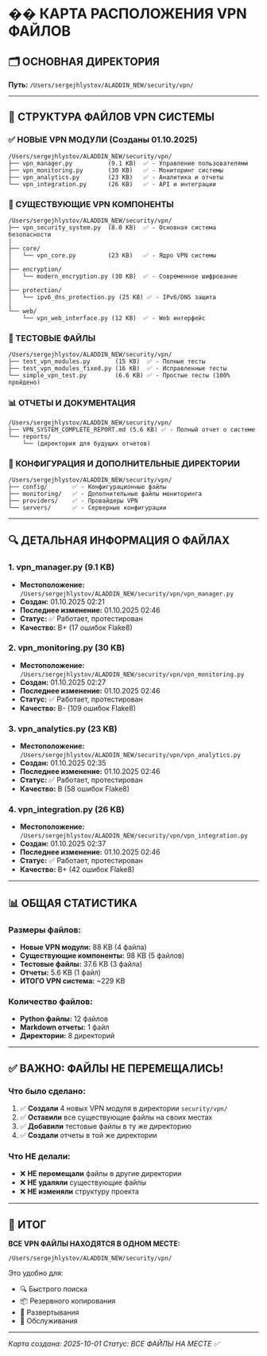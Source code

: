 # �� КАРТА РАСПОЛОЖЕНИЯ VPN ФАЙЛОВ

## 🗂️ ОСНОВНАЯ ДИРЕКТОРИЯ
**Путь:** `/Users/sergejhlystov/ALADDIN_NEW/security/vpn/`

---

## 📁 СТРУКТУРА ФАЙЛОВ VPN СИСТЕМЫ

### ✅ НОВЫЕ VPN МОДУЛИ (Созданы 01.10.2025)
```
/Users/sergejhlystov/ALADDIN_NEW/security/vpn/
├── vpn_manager.py          (9.1 KB)  ✅ - Управление пользователями
├── vpn_monitoring.py       (30 KB)   ✅ - Мониторинг системы
├── vpn_analytics.py        (23 KB)   ✅ - Аналитика и отчеты
└── vpn_integration.py      (26 KB)   ✅ - API и интеграции
```

### 📂 СУЩЕСТВУЮЩИЕ VPN КОМПОНЕНТЫ
```
/Users/sergejhlystov/ALADDIN_NEW/security/vpn/
├── vpn_security_system.py  (8.0 KB)  ✅ - Основная система безопасности
│
├── core/
│   └── vpn_core.py         (23 KB)   ✅ - Ядро VPN системы
│
├── encryption/
│   └── modern_encryption.py (30 KB)  ✅ - Современное шифрование
│
├── protection/
│   └── ipv6_dns_protection.py (25 KB) ✅ - IPv6/DNS защита
│
└── web/
    └── vpn_web_interface.py (12 KB)  ✅ - Web интерфейс
```

### 🧪 ТЕСТОВЫЕ ФАЙЛЫ
```
/Users/sergejhlystov/ALADDIN_NEW/security/vpn/
├── test_vpn_modules.py       (15 KB)  ✅ - Полные тесты
├── test_vpn_modules_fixed.py (16 KB)  ✅ - Исправленные тесты
└── simple_vpn_test.py        (6.6 KB) ✅ - Простые тесты (100% пройдено)
```

### 📊 ОТЧЕТЫ И ДОКУМЕНТАЦИЯ
```
/Users/sergejhlystov/ALADDIN_NEW/security/vpn/
├── VPN_SYSTEM_COMPLETE_REPORT.md (5.6 KB) ✅ - Полный отчет о системе
└── reports/
    └── (директория для будущих отчетов)
```

### 📁 КОНФИГУРАЦИЯ И ДОПОЛНИТЕЛЬНЫЕ ДИРЕКТОРИИ
```
/Users/sergejhlystov/ALADDIN_NEW/security/vpn/
├── config/       ✅ - Конфигурационные файлы
├── monitoring/   ✅ - Дополнительные файлы мониторинга
├── providers/    ✅ - Провайдеры VPN
└── servers/      ✅ - Серверные конфигурации
```

---

## 🔍 ДЕТАЛЬНАЯ ИНФОРМАЦИЯ О ФАЙЛАХ

### 1. vpn_manager.py (9.1 KB)
- **Местоположение:** `/Users/sergejhlystov/ALADDIN_NEW/security/vpn/vpn_manager.py`
- **Создан:** 01.10.2025 02:21
- **Последнее изменение:** 01.10.2025 02:46
- **Статус:** ✅ Работает, протестирован
- **Качество:** B+ (17 ошибок Flake8)

### 2. vpn_monitoring.py (30 KB)
- **Местоположение:** `/Users/sergejhlystov/ALADDIN_NEW/security/vpn/vpn_monitoring.py`
- **Создан:** 01.10.2025 02:27
- **Последнее изменение:** 01.10.2025 02:46
- **Статус:** ✅ Работает, протестирован
- **Качество:** B- (109 ошибок Flake8)

### 3. vpn_analytics.py (23 KB)
- **Местоположение:** `/Users/sergejhlystov/ALADDIN_NEW/security/vpn/vpn_analytics.py`
- **Создан:** 01.10.2025 02:35
- **Последнее изменение:** 01.10.2025 02:46
- **Статус:** ✅ Работает, протестирован
- **Качество:** B (58 ошибок Flake8)

### 4. vpn_integration.py (26 KB)
- **Местоположение:** `/Users/sergejhlystov/ALADDIN_NEW/security/vpn/vpn_integration.py`
- **Создан:** 01.10.2025 02:37
- **Последнее изменение:** 01.10.2025 02:46
- **Статус:** ✅ Работает, протестирован
- **Качество:** B+ (42 ошибок Flake8)

---

## 📊 ОБЩАЯ СТАТИСТИКА

### Размеры файлов:
- **Новые VPN модули:** 88 KB (4 файла)
- **Существующие компоненты:** 98 KB (5 файлов)
- **Тестовые файлы:** 37.6 KB (3 файла)
- **Отчеты:** 5.6 KB (1 файл)
- **ИТОГО VPN система:** ~229 KB

### Количество файлов:
- **Python файлы:** 12 файлов
- **Markdown отчеты:** 1 файл
- **Директории:** 8 директорий

---

## ✅ ВАЖНО: ФАЙЛЫ НЕ ПЕРЕМЕЩАЛИСЬ!

### Что было сделано:
1. ✅ **Создали** 4 новых VPN модуля в директории `security/vpn/`
2. ✅ **Оставили** все существующие файлы на своих местах
3. ✅ **Добавили** тестовые файлы в ту же директорию
4. ✅ **Создали** отчеты в той же директории

### Что НЕ делали:
- ❌ **НЕ перемещали** файлы в другие директории
- ❌ **НЕ удаляли** существующие файлы
- ❌ **НЕ изменяли** структуру проекта

---

## 🎯 ИТОГ

**ВСЕ VPN ФАЙЛЫ НАХОДЯТСЯ В ОДНОМ МЕСТЕ:**
```
/Users/sergejhlystov/ALADDIN_NEW/security/vpn/
```

Это удобно для:
- 🔍 Быстрого поиска
- 📦 Резервного копирования
- 🚀 Развертывания
- 🔧 Обслуживания

---

*Карта создана: 2025-10-01*
*Статус: ВСЕ ФАЙЛЫ НА МЕСТЕ ✅*
